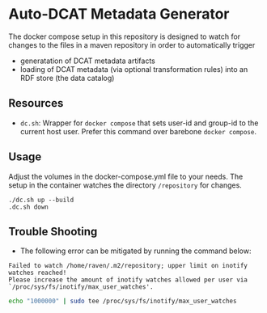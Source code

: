 # Auto-DCAT Metadata Generator

The docker compose setup in this repository is designed to watch for changes to the files in a maven repository in order to automatically trigger
- generatation of DCAT metadata artifacts
- loading of DCAT metadata (via optional transformation rules) into an RDF store (the data catalog)


## Resources

* `dc.sh`: Wrapper for `docker compose` that sets user-id and group-id to the current host user. Prefer this command over barebone `docker compose`.


## Usage

Adjust the volumes in the docker-compose.yml file to your needs. The setup in the container watches the directory `/repository` for changes.

```
./dc.sh up --build
.dc.sh down
```


## Trouble Shooting

* The following error can be mitigated by running the command below:
```
Failed to watch /home/raven/.m2/repository; upper limit on inotify watches reached!
Please increase the amount of inotify watches allowed per user via `/proc/sys/fs/inotify/max_user_watches'.
```

```bash
echo "1000000" | sudo tee /proc/sys/fs/inotify/max_user_watches
```
